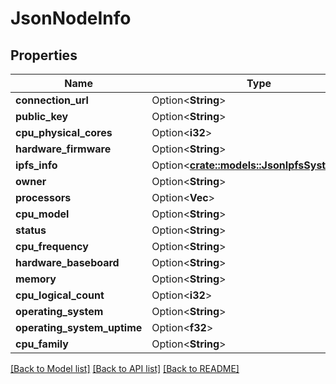 # JsonNodeInfo

## Properties

Name | Type | Description | Notes
------------ | ------------- | ------------- | -------------
**connection_url** | Option<**String**> |  | [optional]
**public_key** | Option<**String**> |  | [optional]
**cpu_physical_cores** | Option<**i32**> |  | [optional]
**hardware_firmware** | Option<**String**> |  | [optional]
**ipfs_info** | Option<[**crate::models::JsonIpfsSystemInfo**](json_IPFSSystemInfo.md)> |  | [optional]
**owner** | Option<**String**> |  | [optional]
**processors** | Option<**Vec<String>**> |  | [optional]
**cpu_model** | Option<**String**> |  | [optional]
**status** | Option<**String**> |  | [optional]
**cpu_frequency** | Option<**String**> |  | [optional]
**hardware_baseboard** | Option<**String**> |  | [optional]
**memory** | Option<**String**> |  | [optional]
**cpu_logical_count** | Option<**i32**> |  | [optional]
**operating_system** | Option<**String**> |  | [optional]
**operating_system_uptime** | Option<**f32**> |  | [optional]
**cpu_family** | Option<**String**> |  | [optional]

[[Back to Model list]](../README.md#documentation-for-models) [[Back to API list]](../README.md#documentation-for-api-endpoints) [[Back to README]](../README.md)


